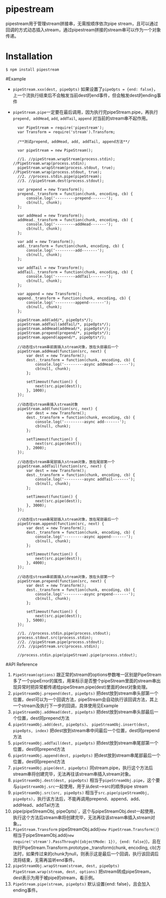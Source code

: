 # pipestream
pipestream用于管理stream拼接串，无需按顺序依次pipe stream，且可以通过回调的方式动态插入stream，通过pipestream拼接的stream串可以作为一个对象传递。

# Installation
	$ npm install pipestream

#Example

- `pipeStream.xxx(dest, pipeOpts)` 如果设置了`pipeOpts = {end: false}`，上一个流执行结束后不会触发当前dest的end事件，但会触发dest的ending事件
- `pipeStream.pipe`一定要在最后调用，因为执行完pipeStream.pipe，再执行 `prepend, addHead`, `add`, `addTail`, `append` 对当前的stream串不起作用。
	
		var PipeStream = require('pipestream');
		var Transform = require('stream').Transform;
		
		/**测试prepend, addHead, add, addTail, append方法**/
		
		var pipeStream = new PipeStream();
		
		//1. //pipeStream.wrapStream(process.stdin); //PipeStream.wrap(process.stdin);
		pipeStream.wrapStream(process.stdout, true); //PipeStream.wrap(process.stdout, true);
		//2. //process.stdin.pipe(pipeStream);
		//3. //pipeStream.dest(process.stdout);
		
		var prepend = new Transform();
		prepend._transform = function(chunk, encoding, cb) {
			console.log('---------prepend-------');
			cb(null, chunk);
		};
		
		var addHead = new Transform();
		addHead._transform = function(chunk, encoding, cb) {
			console.log('---------addHead-------');
			cb(null, chunk);
		};
		
		var add = new Transform();
		add._transform = function(chunk, encoding, cb) {
			console.log('---------add-------');
			cb(null, chunk);
		};
		
		var addTail = new Transform();
		addTail._transform = function(chunk, encoding, cb) {
			console.log('---------addTail-------');
			cb(null, chunk);
		};
		
		var append = new Transform();
		append._transform = function(chunk, encoding, cb) {
			console.log('---------append-------');
			cb(null, chunk);
		};
		
		pipeStream.add(add/*, pipeOpts*/);
		pipeStream.addTail(addTail/*, pipeOpts*/);
		pipeStream.addHead(addHead/*, pipeOpts*/);
		pipeStream.prepend(prepend/*, pipeOpts*/);
		pipeStream.append(append/*, pipeOpts*/);
		
		//动态往stream串前面插入stream对象，放在头部最后一个
		pipeStream.addHead(function(src, next) {
			var dest = new Transform();
			dest._transform = function(chunk, encoding, cb) {
				console.log('---------async addHead-------');
				cb(null, chunk);
			};
			
			setTimeout(function() {
				next(src.pipe(dest));
			}, 1000);
		});
		
		//动态往stream串插入stream对象
		pipeStream.add(function(src, next) {
			var dest = new Transform();
			dest._transform = function(chunk, encoding, cb) {
				console.log('---------async add-------');
				cb(null, chunk);
			};
			
			setTimeout(function() {
				next(src.pipe(dest));
			}, 2000);
		});
		
		//动态往stream串尾部插入stream对象，放在尾部第一个
		pipeStream.addTail(function(src, next) {
			var dest = new Transform();
			dest._transform = function(chunk, encoding, cb) {
				console.log('---------async addTail-------');
				cb(null, chunk);
			};
			
			setTimeout(function() {
				next(src.pipe(dest));
			}, 3000);
		});
		
		//动态往stream串尾部插入stream对象，放在尾部最后一个
		pipeStream.append(function(src, next) {
			var dest = new Transform();
			dest._transform = function(chunk, encoding, cb) {
				console.log('---------async append-------');
				cb(null, chunk);
			};
			
			setTimeout(function() {
				next(src.pipe(dest));
			}, 4000);
		});
		
		//动态往stream串前面插入stream对象，放在头部第一个
		pipeStream.prepend(function(src, next) {
			var dest = new Transform();
			dest._transform = function(chunk, encoding, cb) {
				console.log('---------async prepend-------');
				cb(null, chunk);
			};
			
			setTimeout(function() {
				next(src.pipe(dest));
			}, 5000);
		});
		
		//1. //process.stdin.pipe(process.stdout);
		process.stdout.src(process.stdin);
		//2. //pipeStream.pipe(process.stdout);
		//3. //pipeStream.src(process.stdin);
		
		//process.stdin.pipe(pipeStream).pipe(process.stdout);


#API Reference

1. `PipeStream(options)` 跟正常的stream的options参数唯一区别是PipeStream多了一个pipeError的属性，用来标示是否整个pipeStream里面的stream串出现异常时把异常都传递给pipeStream.pipe(dest)里面的dest对象处理。
2. `pipeStreamObj.prepend(dest, pipeOpts)` 把dest放到stream串头部第一个位置，dest可以为一个回调方法，pipeStream会自动执行该回调方法，其上一个stream及执行下一步的回调，具体使用见Example
3. `pipeStreamObj.addHead(dest, pipeOpts)` 把dest放到stream串头部最后一个位置，dest同prepend方法
4. `pipeStreamObj.add(dest, pipeOpts)`、 `pipeStreamObj.insert(dest, pipeOpts, index)` 把dest放到stream串中间最后一个位置，dest同prepend方法
5. `pipeStreamObj.addTail(dest, pipeOpts)` 把dest放到stream串尾部第一个位置，dest同prepend方法
6. `pipeStreamObj.append(dest, pipeOpts)` 把dest放到stream串尾部最后一个位置，dest同prepend方法
7. `pipeStreamObj.pipe(dest, pipeOpts)` 同stream.pipe，执行这个方法后stream串将创建完毕，无法再往该stream串插入stream对象。
8. `pipeStreamObj.dest(dest, pipeOpts)` 相当于`pipeStreamObj.pipe`，这个要与`pipeStreamObj.src`一起使用，用于从dest-->src的顺序pipe stream
9. `pipeStreamObj.src(src, pipeOpts)` 相当于`src.pipe(pipeStreamObj, pipeOpts)`，执行该方法后，不能再调用prepend、append、add、addHead、addTail方法
10. pipe(pipeStreamObj, pipeOpts)`，这个与pipeStreamObj.dest一起使用，执行这个方法后stream串将创建完毕，无法再往该stream串插入stream对象。。
10. `PipeStream.Transform`  pipeStreamObj.add(`new PipeStream.Transform()`)相当于pipeStreamObj.add(`new require('stream').PassThrough({objectMode: 1}), {end: false}`)，且在执行PipeStream.Transform.prototype._transform(chunk, encoding, cb)方法时，如果传过来的chunk为null，则表示这是最后一个回调，执行该回调后流将结束，无需再监听end事件。
11. `pipeStreamObj.wrapStream(stream, dest, pipeOpts)` `PipeStream.wrap(stream, dest, options)` 把stream转成pipeStream，dest表示为用于被pipe的stream，看示例。
12. `PipeStream.pipe(stream, pipeOpts)` 默认设置{end: false}，且会加入ending事件。

		


